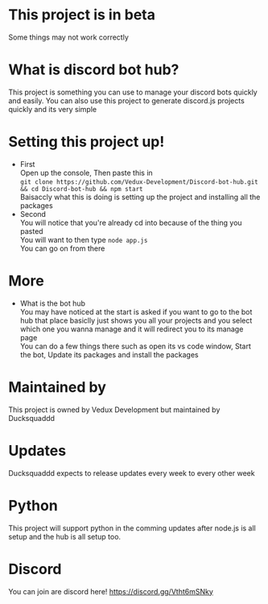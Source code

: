# This project is in beta
Some things may not work correctly

# What is discord bot hub?
This project is something you can use to manage your discord bots quickly and easily. You can also use this project to generate discord.js projects quickly and its very simple

# Setting this project up!
* First<br>
Open up the console, Then paste this in <br>`git clone https://github.com/Vedux-Development/Discord-bot-hub.git && cd Discord-bot-hub && npm start`<br>Baisaccly what this is doing is setting up the project and installing all the packages<br>
* Second <br>
You will notice that you're already cd into because of the thing you pasted<br>You will want to then type `node app.js`<br>You can go on from there 

# More

* What is the bot hub<br>
You may have noticed at the start is asked if you want to go to the bot hub that place basiclly just shows you all your projects and you select which one you wanna manage and it will redirect you to its manage page <br>You can do a few things there such as open its vs code window, Start the bot, Update its packages and install the packages



# Maintained by
This project is owned by Vedux Development but maintained by Ducksquaddd

# Updates
Ducksquaddd expects to release updates every week to every other week

# Python
This project will support python in the comming updates after node.js is all setup and the hub is all setup too.

# Discord
You can join are discord here! https://discord.gg/Vtht6mSNky
